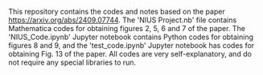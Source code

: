 This repository contains the codes and notes based on the paper https://arxiv.org/abs/2409.07744.
The 'NIUS Project.nb' file contains Mathematica codes for obtaining figures 2, 5, 6 and 7 of the paper.
The 'NIUS_Code.ipynb' Jupyter notebook contains Python codes for obtaining figures 8 and 9, and the 'test_code.ipynb' Jupyter notebook has codes for obtaining Fig. 13 of the paper.
All codes are very self-explanatory, and do not require any special libraries to run.
